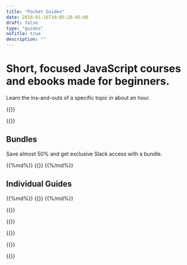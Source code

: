 ```yaml
---
title: "Pocket Guides"
date: 2018-01-16T10:05:20-05:00
draft: false
type: "guides"
noTitle: true
description: ""
---
```


<h1 class="margin-bottom-small text-xlarge text-normal">Short, focused JavaScript courses and ebooks made for beginners.</h1>

<span class="text-large">Learn the ins-and-outs of a specific topic in about an hour.</span>

{{<cta for="guides-all">}}

{{<used-by>}}

## Bundles

<p class="margin-bottom-small">Save almost 50% and get exclusive Slack access with a bundle.</p>

<div class="list-spaced-small">
{{%md%}}
{{<product-list package="bundles">}}
{{%/md%}}
</div>

## Individual Guides

<div class="list-spaced-small">
{{%md%}}
{{<product-list package="complete">}}
{{%/md%}}
</div>

{{<testimonial-group group="homepage">}}

{{<skills>}}

{{<money-back>}}

{{<cta for="bio">}}

{{<not-ready-yet>}}